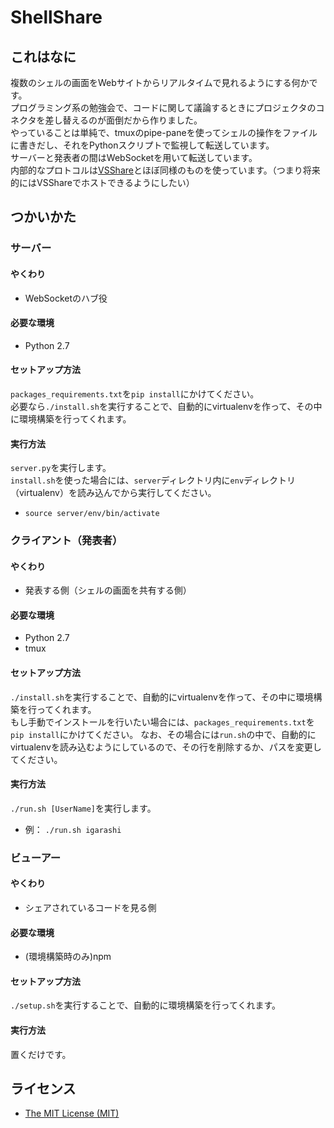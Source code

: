 ShellShare
==========

## これはなに
複数のシェルの画面をWebサイトからリアルタイムで見れるようにする何かです。  
プログラミング系の勉強会で、コードに関して議論するときにプロジェクタのコネクタを差し替えるのが面倒だから作りました。  
やっていることは単純で、tmuxのpipe-paneを使ってシェルの操作をファイルに書きだし、それをPythonスクリプトで監視して転送しています。  
サーバーと発表者の間はWebSocketを用いて転送しています。  
内部的なプロトコルは[VSShare](http://vsshare.azurewebsites.net/)とほぼ同様のものを使っています。（つまり将来的にはVSShareでホストできるようにしたい）

## つかいかた
### サーバー
#### やくわり
* WebSocketのハブ役

#### 必要な環境
* Python 2.7

#### セットアップ方法
`packages_requirements.txt`を`pip install`にかけてください。  
必要なら`./install.sh`を実行することで、自動的にvirtualenvを作って、その中に環境構築を行ってくれます。

#### 実行方法
`server.py`を実行します。  
`install.sh`を使った場合には、`server`ディレクトリ内に`env`ディレクトリ（virtualenv）を読み込んでから実行してください。
* `source server/env/bin/activate`

### クライアント（発表者）
#### やくわり
* 発表する側（シェルの画面を共有する側）

#### 必要な環境
* Python 2.7
* tmux

#### セットアップ方法
`./install.sh`を実行することで、自動的にvirtualenvを作って、その中に環境構築を行ってくれます。  
もし手動でインストールを行いたい場合には、`packages_requirements.txt`を`pip install`にかけてください。
なお、その場合には`run.sh`の中で、自動的にvirtualenvを読み込むようにしているので、その行を削除するか、パスを変更してください。

#### 実行方法
`./run.sh [UserName]`を実行します。  
* 例： `./run.sh igarashi`

### ビューアー
#### やくわり
* シェアされているコードを見る側

#### 必要な環境
* (環境構築時のみ)npm

#### セットアップ方法
`./setup.sh`を実行することで、自動的に環境構築を行ってくれます。  

#### 実行方法
置くだけです。

## ライセンス
* [The MIT License (MIT)](LICENSE.txt)

